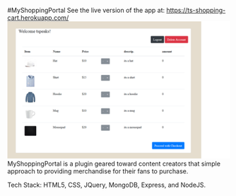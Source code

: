 #MyShoppingPortal
See the live version of the app at:
https://ts-shopping-cart.herokuapp.com/
![Screenshot](tsshoppingcart.png)
MyShoppingPortal is a plugin geared toward content creators that simple approach to providing merchandise for their fans to purchase.

Tech Stack: HTML5, CSS, JQuery, MongoDB, Express, and NodeJS.
